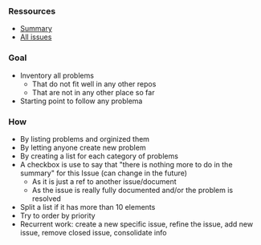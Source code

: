 ### Ressources
- [Summary](https://github.com/xymon-monitoring/problem-solving/issues/1)
- [All issues](https://github.com/xymon-monitoring/problem-solving/issues)

### Goal
- Inventory all problems
  -  That do not fit well in any other repos
  -  That are not in any other place so far
- Starting point to follow any problema

### How
- By listing problems and orginized them
- By letting anyone create new problem
- By creating a list for each category of problems
- A checkbox is use to say that "there is nothing more to do in the summary" for this Issue (can change in the future)
  - As it is just a ref to another issue/document  
  - As the issue is really fully documented and/or the problem is resolved
- Split a list if it has more than 10 elements 
- Try to order by priority
- Recurrent work: create a new specific issue, refine the issue, add new issue, remove closed issue, consolidate info
